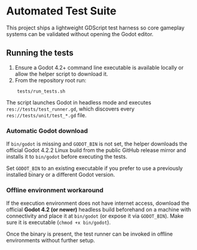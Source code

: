 # Automated Test Suite

This project ships a lightweight GDScript test harness so core gameplay systems can be validated without opening the Godot editor.

## Running the tests

1. Ensure a Godot 4.2+ command line executable is available locally or allow the helper script to download it.
2. From the repository root run:

```
	tests/run_tests.sh
```

The script launches Godot in headless mode and executes `res://tests/test_runner.gd`, which discovers every `res://tests/unit/test_*.gd` file.

### Automatic Godot download

If `bin/godot` is missing and `GODOT_BIN` is not set, the helper downloads the official Godot 4.2.2 Linux build from the public GitHub release mirror and installs it to `bin/godot` before executing the tests.

Set `GODOT_BIN` to an existing executable if you prefer to use a previously installed binary or a different Godot version.

### Offline environment workaround

If the execution environment does not have internet access, download the official **Godot 4.2 (or newer)** headless build beforehand on a machine with connectivity and place it at `bin/godot` (or expose it via `GODOT_BIN`). Make sure it is executable (`chmod +x bin/godot`).

Once the binary is present, the test runner can be invoked in offline environments without further setup.
